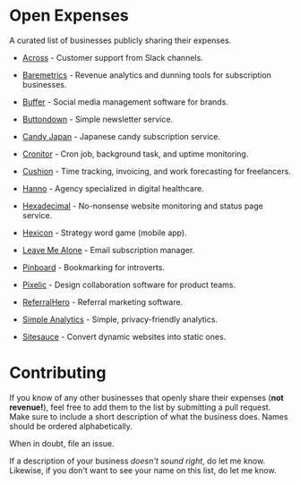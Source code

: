 # Open Expenses

A curated list of businesses publicly sharing their expenses.

* [Across](https://acrossapp.com/blog/how-a-2-person-startup-already-uses-28-other-tools) - Customer support from Slack channels.

* [Baremetrics](https://twitter.com/Shpigford/status/1070017669888425984) - Revenue analytics and dunning tools for subscription businesses.

* [Buffer](https://open.buffer.com/transparent-pricing-buffer/) - Social media management software for brands.

* [Buttondown](https://www.notion.so/Running-Costs-f29729ded5494272947f656440967cbf) - Simple newsletter service.

* [Candy Japan](https://www.candyjapan.com/behind-the-scenes/running-costs-for-candy-japan) - Japanese candy subscription service.

* [Cronitor](https://blog.cronitor.io/the-aws-spend-of-a-saas-side-business-30bd5dbd91b) - Cron job, background task, and uptime monitoring.

* [Cushion](https://cushionapp.com/running-costs) - Time tracking, invoicing, and work forecasting for freelancers.

* [Hanno](https://hanno.co/blog/investing-in-tools-no-brainer/) - Agency specialized in digital healthcare.

* [Hexadecimal](https://tryhexadecimal.com/running-costs) - No-nonsense website monitoring and status page service.

* [Hexicon](https://www.indiehackers.com/post/it-cost-us-2933-40-to-develop-our-mobile-game-as-a-side-project-heres-what-we-spent-it-on-fb9e33536d) - Strategy word game (mobile app).

* [Leave Me Alone](https://leavemealone.app/open/) - Email subscription manager.

* [Pinboard](https://twitter.com/Pinboard/status/494238943894700032) - Bookmarking for introverts.

* [Pixelic](https://blog.pixelic.io/startup-tool-stack/) - Design collaboration software for product teams.

* [ReferralHero](https://manuel.friger.io/blog/referralhero-expenses) - Referral marketing software.

* [Simple Analytics](https://simpleanalytics.com/open) - Simple, privacy-friendly analytics.

* [Sitesauce](https://sitesauce.app/open) - Convert dynamic websites into static ones.

# Contributing

If you know of any other businesses that openly share their expenses (**not revenue!**), feel free to add them to the list by submitting a pull request. Make sure to include a short description of what the business does. Names should be ordered alphabetically.

When in doubt, file an issue.

If a description of your business _doesn't sound right_, do let me know. Likewise, if you don't want to see your name on this list, do let me know.
